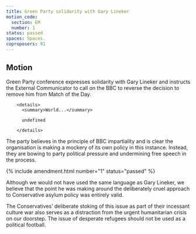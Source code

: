 ```yaml
---
title: Green Party solidarity with Gary Lineker
motion_code:
  section: EM
  number: 1
status: passed
spaces: Spaces.
coproposers: 91
---
```

## Motion

Green Party conference expresses solidarity with Gary Lineker and instructs the External Communicator to call on the BBC to reverse the decision to remove him from Match of the Day.


        <details>
          <summary>World...</summary>

          undefined

        </details>
        

The party believes in the principle of BBC impartiality and is clear the organisation is making a mockery of its own policy in this instance. Instead, they are bowing to party political pressure and undermining free speech in the process. 

{% include amendment.html number="1" status="passed" %}

Although we would not have used the same language as Gary Lineker, we believe that the point he was making around the deliberately cruel approach to Conservative asylum policy was entirely valid.

The Conservatives’ deliberate stoking of this issue as part of their incessant culture war also serves as a distraction from the urgent humanitarian crisis on our doorstep. The issue of desperate refugees should not be used as a political football.